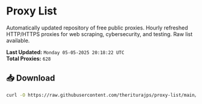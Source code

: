 # Proxy List

Automatically updated repository of free public proxies. Hourly refreshed HTTP/HTTPS proxies for web scraping, cybersecurity, and testing. Raw list available.

**Last Updated:** `Monday 05-05-2025 20:18:22 UTC`  
**Total Proxies:** `628`

## 📥 Download
```bash
curl -O https://raw.githubusercontent.com/theriturajps/proxy-list/main/proxies.txt
